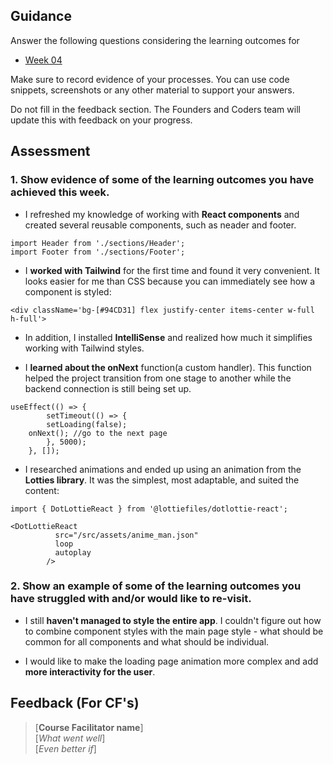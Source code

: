 ## Guidance
Answer the following questions considering the learning outcomes for
- [Week 04](https://learn.foundersandcoders.com/course/syllabus/developer/week04-project03-frontend/learning-outcomes/)

Make sure to record evidence of your processes. You can use code snippets, screenshots or any other material to support your answers.

Do not fill in the feedback section. The Founders and Coders team will update this with feedback on your progress.

## Assessment
 ### 1. Show evidence of some of the learning outcomes you have achieved this week.
- I refreshed my knowledge of working with **React components** and created several reusable components, such as neader and footer.
```
import Header from './sections/Header';
import Footer from './sections/Footer';
```

- I **worked with Tailwind** for the first time and found it very convenient. It looks easier for me than CSS because you can immediately see how a component is styled:
```
<div className='bg-[#94CD31] flex justify-center items-center w-full h-full'>
```
- In addition, I installed **IntelliSense** and realized how much it simplifies working with Tailwind styles.

- I **learned about the onNext** function(a custom handler). This function helped the project transition from one stage to another while the backend connection is still being set up.
```
useEffect(() => {
		setTimeout(() => {
		setLoading(false);
    onNext(); //go to the next page
		}, 5000);
	}, []);
```
- I researched animations and ended up using an animation from the **Lotties library**. It was the simplest, most adaptable, and suited the content:
```
import { DotLottieReact } from '@lottiefiles/dotlottie-react';

<DotLottieReact
          src="/src/assets/anime_man.json"
          loop
          autoplay
        />
```

 ### 2. Show an example of some of the learning outcomes you have struggled with and/or would like to re-visit.
- I still **haven't managed to style the entire app**. I couldn't figure out how to combine component styles with the main page style - what should be common for all components and what should be individual. 

- I would like to make the loading page animation more complex and add **more interactivity for the user**.


## Feedback (For CF's)
> [**Course Facilitator name**]  
> [*What went well*]  
> [*Even better if*]
